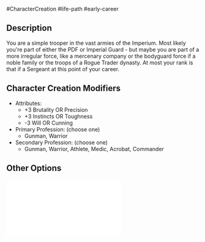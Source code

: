 #CharacterCreation #life-path #early-career 
## Description
You are a simple trooper in the vast armies of the Imperium. Most likely you're part of either the PDF or Imperial Guard - but maybe you are part of a more irregular force, like a mercenary company or the bodyguard force if a noble family or the troops of a Rogue Trader dynasty.
At most your rank is that if a Sergeant at this point of your career.

## Character Creation Modifiers
- Attributes:
	- +3 Brutality OR Precision 
	- +3 Instincts OR Toughness 
	- -3 Will OR Cunning 
- Primary Profession: (choose one)
	- Gunman, Warrior
- Secondary Profession: (choose one)
	- Gunman, Warrior, Athlete, Medic, Acrobat, Commander 

## Other Options
![](</LifePath/EarlyCareer/List of Early Careers.md>)